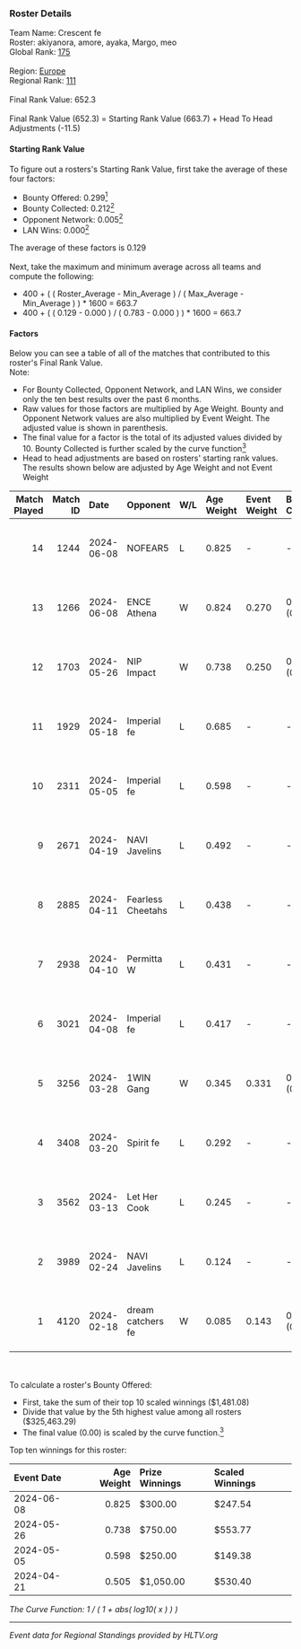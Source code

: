 ### Roster Details<br />
Team Name: Crescent fe<br />
Roster: akiyanora, amore, ayaka, Margo, meo<br />
Global Rank: [175](../standings_global.md)<br />
<br />
Region: [Europe]( ../standings_europe.md)<br />
Regional Rank: [111]( ../standings_europe.md)<br />
<br />
Final Rank Value:  652.3<br />
<br />
Final Rank Value (652.3) = Starting Rank Value (663.7) + Head To Head Adjustments (-11.5)<br />

#### Starting Rank Value<br />
To figure out a rosters's Starting Rank Value, first take the average of these four factors:<br />
- Bounty Offered: 0.299[<sup>1</sup>](#table2)
- Bounty Collected: 0.212[<sup>2</sup>](#table1)
- Opponent Network: 0.005[<sup>2</sup>](#table1)
- LAN Wins: 0.000[<sup>2</sup>](#table1)

The average of these factors is 0.129<br />
<br />
Next, take the maximum and minimum average across all teams and compute the following:<br />
- 400 + ( ( Roster_Average - Min_Average ) / ( Max_Average - Min_Average ) ) * 1600 = 663.7
- 400 + ( ( 0.129 - 0.000 ) / ( 0.783 - 0.000 ) ) * 1600 = 663.7


#### Factors<br />
Below you can see a table of all of the matches that contributed to this roster's Final Rank Value.<br />
Note:<br />

- For Bounty Collected, Opponent Network, and LAN Wins, we consider only the ten best results over the past 6 months.
- Raw values for those factors are multiplied by Age Weight. Bounty and Opponent Network values are also multiplied by Event Weight. The adjusted value is shown in parenthesis.
- The final value for a factor is the total of its adjusted values divided by 10. Bounty Collected is further scaled by the curve function[<sup>3</sup>](#curveFunction)
- Head to head adjustments are based on rosters' starting rank values. The results shown below are adjusted by Age Weight and not Event Weight
<span id="table1"></span><br />


| Match Played | Match ID | Date       | Opponent          | W/L | Age Weight | Event Weight | Bounty Collected | Opponent Network | LAN Wins  | H2H Adj. | Roster                              |
| -: | -: | :- | :- | :- | :- | :- | :- | :- | :- | -: | :- |
|           14 |     1244 | 2024-06-08 | NOFEAR5           | L   | 0.825      | -            | -                | -                | -         |   -12.32 | akiyanora, amore, ayaka, Margo, meo |
|           13 |     1266 | 2024-06-08 | ENCE Athena       | W   | 0.824      | 0.270        | 0.002 (0.001)    | 0.036 (0.008)    | 0 (0.000) |    11.79 | akiyanora, amore, ayaka, Margo, meo |
|           12 |     1703 | 2024-05-26 | NIP Impact        | W   | 0.738      | 0.250        | 0.005 (0.001)    | 0.229 (0.042)    | 0 (0.000) |    14.21 | akiyanora, amore, ayaka, Margo, meo |
|           11 |     1929 | 2024-05-18 | Imperial fe       | L   | 0.685      | -            | -                | -                | -         |    -2.01 | akiyanora, amore, ayaka, Margo, meo |
|           10 |     2311 | 2024-05-05 | Imperial fe       | L   | 0.598      | -            | -                | -                | -         |    -1.79 | akiyanora, amore, ayaka, Margo, meo |
|            9 |     2671 | 2024-04-19 | NAVI Javelins     | L   | 0.492      | -            | -                | -                | -         |    -3.91 | akiyanora, amore, ayaka, Margo, meo |
|            8 |     2885 | 2024-04-11 | Fearless Cheetahs | L   | 0.438      | -            | -                | -                | -         |    -6.02 | akiyanora, amore, ayaka, Margo, meo |
|            7 |     2938 | 2024-04-10 | Permitta W        | L   | 0.431      | -            | -                | -                | -         |    -9.70 | akiyanora, amore, ayaka, Margo, meo |
|            6 |     3021 | 2024-04-08 | Imperial fe       | L   | 0.417      | -            | -                | -                | -         |    -1.42 | akiyanora, amore, ayaka, Margo, meo |
|            5 |     3256 | 2024-03-28 | 1WIN Gang         | W   | 0.345      | 0.331        | 0.001 (0.000)    | 0.017 (0.002)    | 0 (0.000) |     5.32 | akiyanora, amore, ayaka, Margo, meo |
|            4 |     3408 | 2024-03-20 | Spirit fe         | L   | 0.292      | -            | -                | -                | -         |    -4.54 | akiyanora, amore, ayaka, Margo, meo |
|            3 |     3562 | 2024-03-13 | Let Her Cook      | L   | 0.245      | -            | -                | -                | -         |    -1.44 | akiyanora, amore, ayaka, Margo, meo |
|            2 |     3989 | 2024-02-24 | NAVI Javelins     | L   | 0.124      | -            | -                | -                | -         |    -1.16 | akiyanora, amore, ayaka, Margo, meo |
|            1 |     4120 | 2024-02-18 | dream catchers fe | W   | 0.085      | 0.143        | 0.016 (0.000)    | 0.172 (0.002)    | 0 (0.000) |     1.53 | akiyanora, amore, ayaka, Margo, meo |

<br />
<span id="table2"></span><br />
To calculate a roster's Bounty Offered:<br />

- First, take the sum of their top 10 scaled winnings ($1,481.08)
- Divide that value by the 5th highest value among all rosters ($325,463.29)
- The final value (0.00) is scaled by the curve function.[<sup>3</sup>](#curveFunction)

Top ten winnings for this roster:<br />

| Event Date | Age Weight | Prize Winnings | Scaled Winnings |
| :- | -: | :- | :- |
| 2024-06-08 |      0.825 | $300.00        | $247.54         |
| 2024-05-26 |      0.738 | $750.00        | $553.77         |
| 2024-05-05 |      0.598 | $250.00        | $149.38         |
| 2024-04-21 |      0.505 | $1,050.00      | $530.40         |


<span id="curveFunction"></span>_The Curve Function: 1 / ( 1 + abs( log10( x ) ) )_<br />

---
_Event data for Regional Standings provided by HLTV.org_<br />
